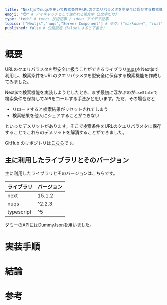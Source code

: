 ```yaml
---
title: "Nextjsでnuqsを用いて検索条件をURLのクエリパラメタを型安全に保存する検索機能の実装（サーバーコンポーネントでAPIコールするよ）" # 記事のタイトル
emoji: "😊" # アイキャッチとして使われる絵文字（1文字だけ）
type: "tech" # tech: 技術記事 / idea: アイデア記事
topics: ["Nextjs","nuqs","Server Component"] # タグ。["markdown", "rust", "aws"]のように指定する
published: false # 公開設定（falseにすると下書き）
---
```


# 概要

URLのクエリパラメタを型安全に扱うことができるライブラリ[nuqs](https://nuqs.47ng.com/)をNextjsで利用し、検索条件をURLのクエリパラメタを型安全に保存する検索機能を作成してみました。

Nextjsで検索機能を実装しようとしたとき、まず最初に浮かぶのが`useState`で検索条件を保持してAPIをコールする手法かと思います。ただ、その場合だと

- リロードすると検索結果がリセットされてしまう
- 検索結果を他人にシェアすることができない

といったデメリットがあります。そこで検索条件をURLのクエリパラメタに保存することでこれらのデメリットを解消することができました。



GitHub のリポジトリは[こちら](https://github.com/mkt-engr/playground-nuqs/tree/main)です。


## 主に利用したライブラリとそのバージョン

主に利用したライブラリとそのバージョンはこちらです。

|ライブラリ|バージョン|
|---|---|
|next|15.1.2|
|nuqs|^2.2.3|
|typescript|^5|

ダミーのAPIには[DummyJson](https://dummyjson.com/docs/products#products-search)を用いました。

# 実装手順

# 結論

# 参考